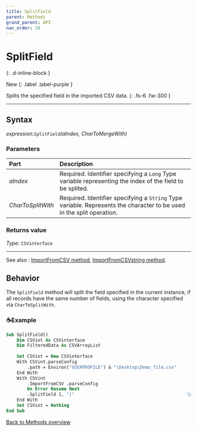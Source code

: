 ```yaml
---
title: SplitField
parent: Methods
grand_parent: API
nav_order: 28
---
```


# SplitField
{: .d-inline-block }

New
{: .label .label-purple }

Splits the specified field in the imported CSV data.
{: .fs-6 .fw-300 }

---

## Syntax

*expression*.`SplitField`*(aIndex, CharToMergeWith)*

### Parameters

<table>
<thead>
<tr>
<th style="text-align: left;">Part</th>
<th style="text-align: left;">Description</th>
</tr>
</thead>
<tbody>
<tr>
<td style="text-align: left;"><em>aIndex</em></td>
<td style="text-align: left;">Required. Identifier specifying a <code>Long</code> Type variable representing the index of the field to be splited.</td>
</tr>
<tr>
<td style="text-align: left;"><em>CharToSplitWith</em></td>
<td style="text-align: left;">Required. Identifier specifying a <code>String</code> Type variable. Represents the character to be used in the split operation.</td>
</tr>
</tbody>
</table>

### Returns value

*Type*: `CSVinterface`

---

See also
: [ImportFromCSV method](https://ws-garcia.github.io/VBA-CSV-interface/api/methods/importfromcsv.html), [ImportFromCSVstring method](https://ws-garcia.github.io/VBA-CSV-interface/api/methods/importfromcsvstring.html).

## Behavior

The `SplitField` method will split the field specified in the current instance, if all records have the same number of fields, using the character specified via `CharToSplitWith`. 

### ☕Example

```vb
Sub SplitField()
    Dim CSVint As CSVinterface
    Dim FilteredData As CSVArrayList
    
    Set CSVint = New CSVinterface
    With CSVint.parseConfig
        .path = Environ("USERPROFILE") & "\Desktop\Demo_file.csv"
    End With
    With CSVint
        .ImportFromCSV .parseConfig
        On Error Resume Next
        .SplitField 1, "|"											'Split field at index 1 using a pipe character.
    End With
    Set CSVint = Nothing
End Sub
```

[Back to Methods overview](https://ws-garcia.github.io/VBA-CSV-interface/api/methods/)